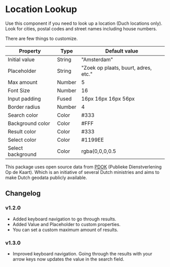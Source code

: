 # Location Lookup
Use this component if you need to look up a location (Duch locations only). Look for cities, postal codes and street names including house numbers.

There are few things to customize.

|Property|Type|Default value|
|--------|----|-------|
|Initial value|String|"Amsterdam"|
|Placeholder|String|"Zoek op plaats, buurt, adres, etc."|
|Max amount|Number|5|
|Font Size|Number|16|
|Input padding|Fused|16px 16px 16px 56px|
|Border radius|Number|4|
|Search color|Color|#333|
|Background color|Color|#FFF|
|Result color|Color|#333|
|Select color|Color|#1199EE|
|Select background|Color|rgba(0,0,0,0.5|

This package uses open source data from [PDOK](https://mijn.pdok.nl/nl/producten/pdok-locatieserver) (Publieke Dienstverlening Op de Kaart). Which is an initiative of several Dutch ministries and aims to make Dutch geodata publicly available.

## Changelog
### v1.2.0
* Added keyboard navigation to go through results.
* Added Value and Placeholder to custom properties.
* You can set a custom maximum amount of results.
### v1.3.0
* Improved keyboard navigation. Going through the results with your arrow keys now updates the value in the search field.